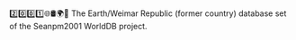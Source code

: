 2️⃣️0️⃣️0️⃣️1️⃣️🌐️🛢️🌍️🏴️ The Earth/Weimar Republic (former country) database set of the Seanpm2001 WorldDB project.
